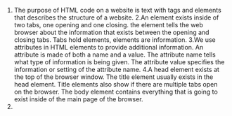 1. The purpose of HTML code on a website is text with tags and elements that describes the structure of a website.
2.An element exists inside of two tabs, one opening and one closing. the element tells the web browser about the information that exists between the opening and closing tabs. Tabs hold elements, elements are information.
3.We use attributes in HTML elements to provide additional information. An attribute is made of both a name and a value. The attribute name tells what type of information is being given. The attribute value specifies the information or setting of the attribute name.
4.A head element exists at the top of the browser window. The title element usually exists in the head element. Title elements also show if there are multiple tabs open on the browser. The body element contains everything that is going to exist inside of the main page of the browser.
5. 
